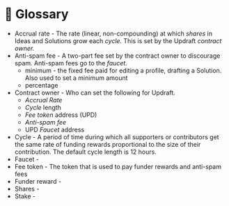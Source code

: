 # 📖 Glossary

* Accrual rate - The rate (linear, non-compounding) at which _shares_ in Ideas and Solutions grow each _cycle._ This is set by the Updraft _contract owner._
* Anti-spam fee - A two-part fee set by the contract owner to discourage spa&#x6D;_._ Anti-spam fees go to the _faucet._
  * minimum - the fixed fee paid for editing a profile, drafting a Solution. Also used to set a minimum amount
  * percentage
* Contract owner - Who can set the following for Updraft.
  * _Accrual Rate_
  * _Cycle_ length
  * _Fee token_ address (UPD)
  * _Anti-spam fee_
  * UPD _Faucet_ address
* Cycle - A period of time during which all supporters or contributors get the same rate of funding rewards proportional to the size of their contribution. The default cycle length is 12 hours.
* Faucet -&#x20;
* Fee token - The token that is used to pay funder rewards and anti-spam fees
* Funder reward -&#x20;
* Shares -
* Stake -
